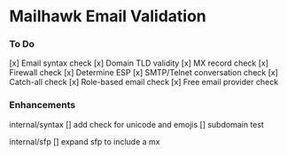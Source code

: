 # Mailhawk Email Validation

### To Do

[x] Email syntax check
[x] Domain TLD validity
[x] MX record check
[x] Firewall check
[x] Determine ESP
[x] SMTP/Telnet conversation check
[x] Catch-all check
[x] Role-based email check
[x] Free email provider check

### Enhancements

internal/syntax
[] add check for unicode and emojis
[] subdomain test

internal/sfp
[] expand sfp to include a mx
